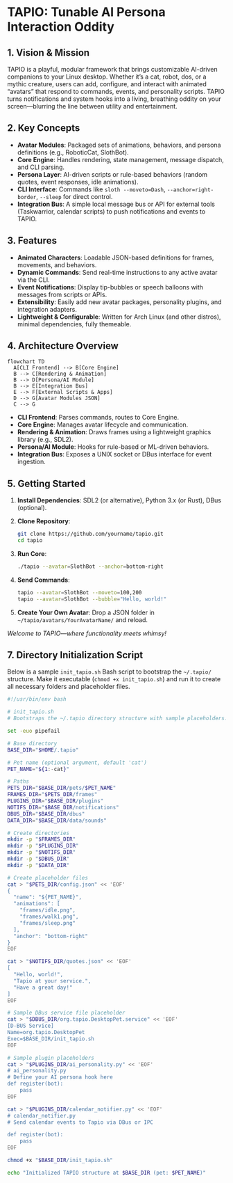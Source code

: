 # TAPIO: Tunable AI Persona Interaction Oddity

## 1. Vision & Mission

TAPIO is a playful, modular framework that brings customizable AI-driven companions to your Linux desktop. Whether it’s a cat, robot, dos, or a mythic creature, users can add, configure, and interact with animated “avatars” that respond to commands, events, and personality scripts. TAPIO turns notifications and system hooks into a living, breathing oddity on your screen—blurring the line between utility and entertainment.

## 2. Key Concepts

- **Avatar Modules**: Packaged sets of animations, behaviors, and persona definitions (e.g., RoboticCat, SlothBot).
- **Core Engine**: Handles rendering, state management, message dispatch, and CLI parsing.
- **Persona Layer**: AI-driven scripts or rule-based behaviors (random quotes, event responses, idle animations).
- **CLI Interface**: Commands like `sloth --moveto=Dash`, `--anchor=right-border`, `--sleep` for direct control.
- **Integration Bus**: A simple local message bus or API for external tools (Taskwarrior, calendar scripts) to push notifications and events to TAPIO.

## 3. Features

- **Animated Characters**: Loadable JSON-based definitions for frames, movements, and behaviors.
- **Dynamic Commands**: Send real-time instructions to any active avatar via the CLI.
- **Event Notifications**: Display tip-bubbles or speech balloons with messages from scripts or APIs.
- **Extensibility**: Easily add new avatar packages, personality plugins, and integration adapters.
- **Lightweight & Configurable**: Written for Arch Linux (and other distros), minimal dependencies, fully themeable.

## 4. Architecture Overview

```mermaid
flowchart TD
  A[CLI Frontend] --> B[Core Engine]
  B --> C[Rendering & Animation]
  B --> D[Persona/AI Module]
  B --> E[Integration Bus]
  E --> F[External Scripts & Apps]
  D --> G[Avatar Modules JSON]
  C --> G
```

- **CLI Frontend**: Parses commands, routes to Core Engine.
- **Core Engine**: Manages avatar lifecycle and communication.
- **Rendering & Animation**: Draws frames using a lightweight graphics library (e.g., SDL2).
- **Persona/AI Module**: Hooks for rule-based or ML-driven behaviors.
- **Integration Bus**: Exposes a UNIX socket or DBus interface for event ingestion.

## 5. Getting Started

1. **Install Dependencies**: SDL2 (or alternative), Python 3.x (or Rust), DBus (optional).
2. **Clone Repository**:

   ```bash
   git clone https://github.com/yourname/tapio.git
   cd tapio
   ```

3. **Run Core**:

   ```bash
   ./tapio --avatar=SlothBot --anchor=bottom-right
   ```

4. **Send Commands**:

   ```bash
   tapio --avatar=SlothBot --moveto=100,200
   tapio --avatar=SlothBot --bubble="Hello, world!"
   ```

5. **Create Your Own Avatar**: Drop a JSON folder in `~/tapio/avatars/YourAvatarName/` and reload.

_Welcome to TAPIO—where functionality meets whimsy!_

## 7. Directory Initialization Script

Below is a sample `init_tapio.sh` Bash script to bootstrap the `~/.tapio/` structure. Make it executable (`chmod +x init_tapio.sh`) and run it to create all necessary folders and placeholder files.

```bash
#!/usr/bin/env bash

# init_tapio.sh
# Bootstraps the ~/.tapio directory structure with sample placeholders.

set -euo pipefail

# Base directory
BASE_DIR="$HOME/.tapio"

# Pet name (optional argument, default 'cat')
PET_NAME="${1:-cat}"

# Paths
PETS_DIR="$BASE_DIR/pets/$PET_NAME"
FRAMES_DIR="$PETS_DIR/frames"
PLUGINS_DIR="$BASE_DIR/plugins"
NOTIFS_DIR="$BASE_DIR/notifications"
DBUS_DIR="$BASE_DIR/dbus"
DATA_DIR="$BASE_DIR/data/sounds"

# Create directories
mkdir -p "$FRAMES_DIR"
mkdir -p "$PLUGINS_DIR"
mkdir -p "$NOTIFS_DIR"
mkdir -p "$DBUS_DIR"
mkdir -p "$DATA_DIR"

# Create placeholder files
cat > "$PETS_DIR/config.json" << 'EOF'
{
  "name": "${PET_NAME}",
  "animations": [
    "frames/idle.png",
    "frames/walk1.png",
    "frames/sleep.png"
  ],
  "anchor": "bottom-right"
}
EOF

cat > "$NOTIFS_DIR/quotes.json" << 'EOF'
[
  "Hello, world!",
  "Tapio at your service.",
  "Have a great day!"
]
EOF

# Sample DBus service file placeholder
cat > "$DBUS_DIR/org.tapio.DesktopPet.service" << 'EOF'
[D-BUS Service]
Name=org.tapio.DesktopPet
Exec=$BASE_DIR/init_tapio.sh
EOF

# Sample plugin placeholders
cat > "$PLUGINS_DIR/ai_personality.py" << 'EOF'
# ai_personality.py
# Define your AI persona hook here
def register(bot):
    pass
EOF

cat > "$PLUGINS_DIR/calendar_notifier.py" << 'EOF'
# calendar_notifier.py
# Send calendar events to Tapio via DBus or IPC

def register(bot):
    pass
EOF

chmod +x "$BASE_DIR/init_tapio.sh"

echo "Initialized TAPIO structure at $BASE_DIR (pet: $PET_NAME)"
```
